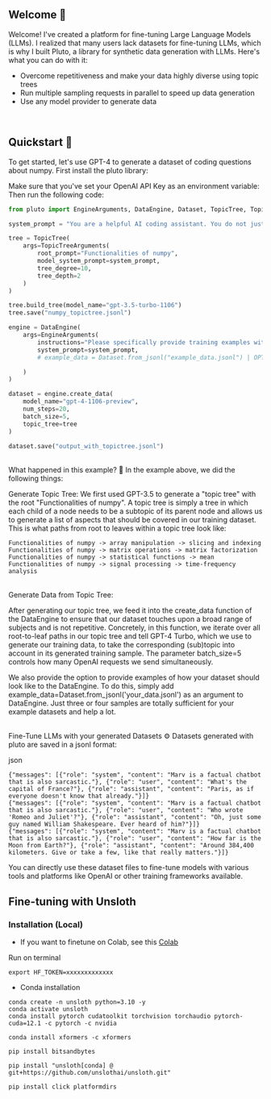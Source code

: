 ## Welcome 💜

Welcome! I've created a platform for fine-tuning Large Language Models (LLMs). I realized that many users lack datasets for fine-tuning LLMs, which is why I built Pluto, a library for synthetic data generation with LLMs. Here's what you can do with it:

- Overcome repetitiveness and make your data highly diverse using topic trees
- Run multiple sampling requests in parallel to speed up data generation
- Use any model provider to generate data

<br>

## Quickstart 🚀

To get started, let's use GPT-4 to generate a dataset of coding questions about numpy. First install the pluto library:


Make sure that you've set your OpenAI API Key as an environment variable:
Then run the following code:

```python
from pluto import EngineArguments, DataEngine, Dataset, TopicTree, TopicTreeArguments

system_prompt = "You are a helpful AI coding assistant. You do not just give high level coding advice, but instead, you respond to coding questions with specific code examples."

tree = TopicTree(
    args=TopicTreeArguments(
        root_prompt="Functionalities of numpy",
        model_system_prompt=system_prompt,
        tree_degree=10,
        tree_depth=2
    )
)

tree.build_tree(model_name="gpt-3.5-turbo-1106")
tree.save("numpy_topictree.jsonl")

engine = DataEngine(
    args=EngineArguments(
        instructions="Please specifically provide training examples with questions about numpy. A training sample should consist of just one question and a response, and not a chat with multiple messages.",
        system_prompt=system_prompt,
        # example_data = Dataset.from_jsonl("example_data.jsonl") | OPTIONAL: comment out this argument to provide examples for the model generating training data

    )
)

dataset = engine.create_data(
    model_name="gpt-4-1106-preview",
    num_steps=20,
    batch_size=5,
    topic_tree=tree
)

dataset.save("output_with_topictree.jsonl")
```

<br>
What happened in this example? 🤔
In the example above, we did the following things:

Generate Topic Tree:
We first used GPT-3.5 to generate a "topic tree" with the root "Functionalities of numpy". A topic tree is simply a tree in which each child of a node needs to be a subtopic of its parent node and allows us to generate a list of aspects that should be covered in our training dataset. This is what paths from root to leaves within a topic tree look like:

```
Functionalities of numpy -> array manipulation -> slicing and indexing
Functionalities of numpy -> matrix operations -> matrix factorization
Functionalities of numpy -> statistical functions -> mean
Functionalities of numpy -> signal processing -> time-frequency analysis
```
<br>
Generate Data from Topic Tree:

After generating our topic tree, we feed it into the create_data function of the DataEngine to ensure that our dataset touches upon a broad range of subjects and is not repetitive. Concretely, in this function, we iterate over all root-to-leaf paths in our topic tree and tell GPT-4 Turbo, which we use to generate our training data, to take the corresponding (sub)topic into account in its generated training sample. The parameter batch_size=5 controls how many OpenAI requests we send simultaneously.

We also provide the option to provide examples of how your dataset should look like to the DataEngine. To do this, simply add example_data=Dataset.from_jsonl('your_data.jsonl') as an argument to DataEngine. Just three or four samples are totally sufficient for your example datasets and help a lot.

<br> Fine-Tune LLMs with your generated Datasets ⚙️
Datasets generated with pluto are saved in a jsonl format:

json
```
{"messages": [{"role": "system", "content": "Marv is a factual chatbot that is also sarcastic."}, {"role": "user", "content": "What's the capital of France?"}, {"role": "assistant", "content": "Paris, as if everyone doesn't know that already."}]}
{"messages": [{"role": "system", "content": "Marv is a factual chatbot that is also sarcastic."}, {"role": "user", "content": "Who wrote 'Romeo and Juliet'?"}, {"role": "assistant", "content": "Oh, just some guy named William Shakespeare. Ever heard of him?"}]}
{"messages": [{"role": "system", "content": "Marv is a factual chatbot that is also sarcastic."}, {"role": "user", "content": "How far is the Moon from Earth?"}, {"role": "assistant", "content": "Around 384,400 kilometers. Give or take a few, like that really matters."}]}
```
You can directly use these dataset files to fine-tune models with various tools and platforms like OpenAI or other training frameworks available.
<br>

## Fine-tuning with Unsloth
### Installation (Local)
+ If you want to finetune on Colab, see this [Colab](https://colab.research.google.com/drive/1Aau3lgPzeZKQ-98h69CCu1UJcvIBLmy2?usp=sharing#scrollTo=QmUBVEnvCDJv)

Run on terminal

```
export HF_TOKEN=xxxxxxxxxxxxx
```

+ Conda installation
```
conda create -n unsloth python=3.10 -y
conda activate unsloth
conda install pytorch cudatoolkit torchvision torchaudio pytorch-cuda=12.1 -c pytorch -c nvidia

conda install xformers -c xformers

pip install bitsandbytes

pip install "unsloth[conda] @ git+https://github.com/unslothai/unsloth.git"

pip install click platformdirs
```

